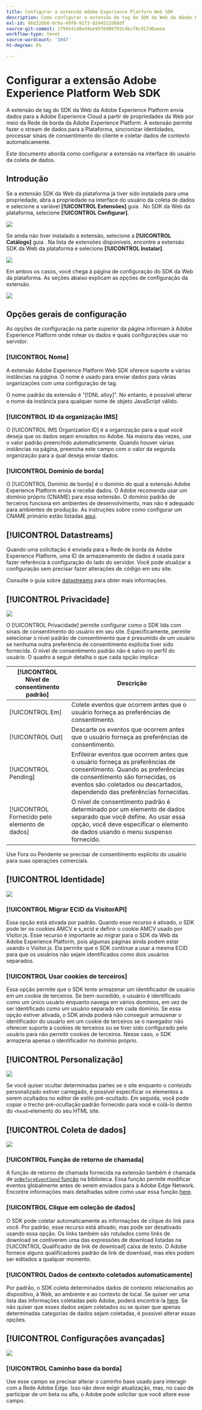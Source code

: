 ```yaml
---
title: Configurar a extensão Adobe Experience Platform Web SDK
description: Como configurar a extensão de tag do SDK da Web da Adobe Experience Platform na interface do usuário da coleta de dados.
exl-id: 96d32db8-0c9a-49f0-91f3-0244522d66df
source-git-commit: 1f9454148ed4ee95f0d86f03c4bcf8c917d0aeea
workflow-type: tm+mt
source-wordcount: '1047'
ht-degree: 6%

---
```


# Configurar a extensão Adobe Experience Platform Web SDK

A extensão de tag do SDK da Web da Adobe Experience Platform envia dados para a Adobe Experience Cloud a partir de propriedades da Web por meio da Rede de borda da Adobe Experience Platform. A extensão permite fazer o stream de dados para a Plataforma, sincronizar identidades, processar sinais de consentimento do cliente e coletar dados de contexto automaticamente.

Este documento aborda como configurar a extensão na interface do usuário da coleta de dados.

## Introdução

Se a extensão SDK da Web da plataforma já tiver sido instalada para uma propriedade, abra a propriedade na interface do usuário da coleta de dados e selecione a variável **[!UICONTROL Extensões]** guia . No SDK da Web da plataforma, selecione **[!UICONTROL Configurar]**.

![](../images/extension/overview/configure.png)

Se ainda não tiver instalado a extensão, selecione a **[!UICONTROL Catálogo]** guia . Na lista de extensões disponíveis, encontre a extensão SDK da Web da plataforma e selecione **[!UICONTROL Instalar]**.

![](../images/extension/overview/install.png)

Em ambos os casos, você chega à página de configuração do SDK da Web da plataforma. As seções abaixo explicam as opções de configuração da extensão.

![](../images/extension/overview/config-screen.png)

## Opções gerais de configuração

As opções de configuração na parte superior da página informam à Adobe Experience Platform onde rotear os dados e quais configurações usar no servidor.

### [!UICONTROL Nome]

A extensão Adobe Experience Platform Web SDK oferece suporte a várias instâncias na página. O nome é usado para enviar dados para várias organizações com uma configuração de tag.

O nome padrão da extensão é &quot;[!DNL alloy]&quot;. No entanto, é possível alterar o nome da instância para qualquer nome de objeto JavaScript válido.

### **[!UICONTROL ID da organização IMS]**

O [!UICONTROL IMS Organization ID] é a organização para a qual você deseja que os dados sejam enviados no Adobe. Na maioria das vezes, use o valor padrão preenchido automaticamente. Quando houver várias instâncias na página, preencha este campo com o valor da segunda organização para a qual deseja enviar dados.

### **[!UICONTROL Domínio de borda]**

O [!UICONTROL Domínio de borda] é o domínio do qual a extensão Adobe Experience Platform envia e recebe dados. O Adobe recomenda usar um domínio próprio (CNAME) para essa extensão. O domínio padrão de terceiros funciona em ambientes de desenvolvimento, mas não é adequado para ambientes de produção. As instruções sobre como configurar um CNAME primário estão listadas [aqui](https://experienceleague.adobe.com/docs/core-services/interface/ec-cookies/cookies-first-party.html?lang=pt-BR).

## [!UICONTROL Datastreams]

Quando uma solicitação é enviada para a Rede de borda da Adobe Experience Platform, uma ID de armazenamento de dados é usada para fazer referência à configuração do lado do servidor. Você pode atualizar a configuração sem precisar fazer alterações de código em seu site.

Consulte o guia sobre [datastreams](../fundamentals/datastreams.md) para obter mais informações.


## [!UICONTROL Privacidade]

![](../images/extension/overview/privacy.png)

O [!UICONTROL Privacidade] permite configurar como o SDK lida com sinais de consentimento do usuário em seu site. Especificamente, permite selecionar o nível padrão de consentimento que é presumido de um usuário se nenhuma outra preferência de consentimento explícita tiver sido fornecida. O nível de consentimento padrão não é salvo no perfil do usuário. O quadro a seguir detalha o que cada opção implica:

| [!UICONTROL Nível de consentimento padrão] | Descrição |
| --- | --- |
| [!UICONTROL Em] | Colete eventos que ocorrem antes que o usuário forneça as preferências de consentimento. |
| [!UICONTROL Out] | Descarte os eventos que ocorrem antes que o usuário forneça as preferências de consentimento. |
| [!UICONTROL Pending] | Enfileirar eventos que ocorrem antes que o usuário forneça as preferências de consentimento. Quando as preferências de consentimento são fornecidas, os eventos são coletados ou descartados, dependendo das preferências fornecidas. |
| [!UICONTROL Fornecido pelo elemento de dados] | O nível de consentimento padrão é determinado por um elemento de dados separado que você define. Ao usar essa opção, você deve especificar o elemento de dados usando o menu suspenso fornecido. |

Use Fora ou Pendente se precisar de consentimento explícito do usuário para suas operações comerciais.

## [!UICONTROL Identidade]

![](../images/extension/overview/identity.png)

### [!UICONTROL Migrar ECID da VisitorAPI]

Essa opção está ativada por padrão. Quando esse recurso é ativado, o SDK pode ler os cookies AMCV e s_ecid e definir o cookie AMCV usado por Visitor.js. Esse recurso é importante ao migrar para o SDK da Web da Adobe Experience Platform, pois algumas páginas ainda podem estar usando o Visitor.js. Ela permite que o SDK continue a usar a mesma ECID para que os usuários não sejam identificados como dois usuários separados.

### [!UICONTROL Usar cookies de terceiros]

Essa opção permite que o SDK tente armazenar um identificador de usuário em um cookie de terceiros. Se bem-sucedido, o usuário é identificado como um único usuário enquanto navega em vários domínios, em vez de ser identificado como um usuário separado em cada domínio. Se essa opção estiver ativada, o SDK ainda poderá não conseguir armazenar o identificador do usuário em um cookie de terceiros se o navegador não oferecer suporte a cookies de terceiros ou se tiver sido configurado pelo usuário para não permitir cookies de terceiros. Nesse caso, o SDK armazena apenas o identificador no domínio próprio.

## [!UICONTROL Personalização]

![](../images/extension/overview/personalization.png)

Se você quiser ocultar determinadas partes se o site enquanto o conteúdo personalizado estiver carregado, é possível especificar os elementos a serem ocultados no editor de estilo pré-ocultado. Em seguida, você pode copiar o trecho pré-ocultação padrão fornecido para você e colá-lo dentro do `<head>`elemento do seu HTML site.

## [!UICONTROL Coleta de dados]

![](../images/extension/overview/data-collection.png)

### [!UICONTROL Função de retorno de chamada]

A função de retorno de chamada fornecida na extensão também é chamada de [`onBeforeEventSend` função](https://experienceleague.adobe.com/docs/experience-platform/edge/fundamentals/configuring-the-sdk.html?lang=en) na biblioteca. Essa função permite modificar eventos globalmente antes de serem enviados para a Adobe Edge Network. Encontre informações mais detalhadas sobre como usar essa função [here](https://experienceleague.adobe.com/docs/experience-platform/edge/fundamentals/tracking-events.html?lang=en#modifying-events-globally).

### [!UICONTROL Clique em coleção de dados]

O SDK pode coletar automaticamente as informações de clique do link para você. Por padrão, esse recurso está ativado, mas pode ser desativado usando essa opção. Os links também são rotulados como links de download se contiverem uma das expressões de download listadas na [!UICONTROL Qualificador de link de download] caixa de texto. O Adobe fornece alguns qualificadores padrão de link de download, mas eles podem ser editados a qualquer momento.

### [!UICONTROL Dados de contexto coletados automaticamente]

Por padrão, o SDK coleta determinados dados de contexto relacionados ao dispositivo, à Web, ao ambiente e ao contexto de local. Se quiser ver uma lista das informações coletadas pelo Adobe, poderá encontrá-la [here](https://experienceleague.adobe.com/docs/experience-platform/edge/data-collection/automatic-information.html?lang=en). Se não quiser que esses dados sejam coletados ou se quiser que apenas determinadas categorias de dados sejam coletadas, é possível alterar essas opções.

## [!UICONTROL Configurações avançadas]

![](../images/extension/overview/advanced-settings.png)

### [!UICONTROL Caminho base da borda]

Use esse campo se precisar alterar o caminho base usado para interagir com a Rede Adobe Edge. Isso não deve exigir atualização, mas, no caso de participar de um beta ou alfa, o Adobe pode solicitar que você altere esse campo.

